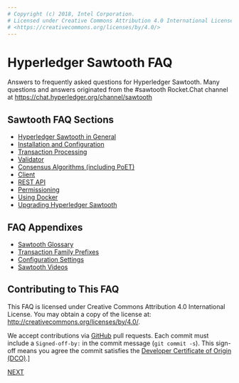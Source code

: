 ```yaml
---
# Copyright (c) 2018, Intel Corporation.
# Licensed under Creative Commons Attribution 4.0 International License
# <https://creativecommons.org/licenses/by/4.0/>
---
```


# Hyperledger Sawtooth FAQ

Answers to frequently asked questions for Hyperledger Sawtooth. Many
questions and answers originated from the #sawtooth Rocket.Chat channel
at <https://chat.hyperledger.org/channel/sawtooth>

## Sawtooth FAQ Sections

-   [Hyperledger Sawtooth in General](sawtooth)
-   [Installation and Configuration](installation)
-   [Transaction Processing](transaction-processing)
-   [Validator](validator)
-   [Consensus Algorithms (including PoET)](consensus)
-   [Client](client)
-   [REST API](rest)
-   [Permissioning](permissioning)
-   [Using Docker](docker)
-   [Upgrading Hyperledger Sawtooth](upgrade)

## FAQ Appendixes

-   [Sawtooth Glossary](glossary)
-   [Transaction Family Prefixes](prefixes)
-   [Configuration Settings](settings)
-   [Sawtooth Videos](videos)

## Contributing to This FAQ

This FAQ is licensed under Creative Commons Attribution 4.0
International License. You may obtain a copy of the license at:
<http://creativecommons.org/licenses/by/4.0/>.

We accept contributions via
[GitHub](https://github.com/hyperledger/sawtooth-website) pull requests.
Each commit must include a `Signed-off-by:` in the commit message
(`git commit -s`). This sign-off means you agree the commit satisfies
the [Developer Certificate of Origin
(DCO)](https://developercertificate.org/).\]

[NEXT](/faq/sawtooth/)
